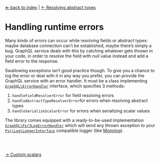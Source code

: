 [⇐ back to index](readme.md) | [← Resolving abstract types](resolving-abstract-types.md)

# Handling runtime errors

Many kinds of errors can occur while resolving fields or abstract types: maybe database connection can’t be established, maybe there’s simply a bug. GraphQL service deals with this by catching whatever gets thrown in your code, in order to resolve the field with null value instead and add a field error to the response.

Swallowing exceptions isn’t good practice though. To give you a chance to log the error or deal with it in any way you prefer, you can provide the GraphQL service with an error handler. It must be a class implementing [`GraphQL\ErrorHandler`](../src/GraphQL/ErrorHandler.php) interface, which specifies 3 methods:

  1. `handleFieldResolverError` for field resolving errors
  2. `handleAbstractTypeResolverError`for errors when resolving abstract types
  3. `handleSerializeScalarError` for errors when serializing scalar values

The library comes equipped with a ready-to-be-used implementation [`GraphQL\Psr3LogErrorHandler`](../src/GraphQL/Psr3LogErrorHandler.php) which will send any thrown exception to your [`Psr\Log\LoggerInterface`](https://www.php-fig.org/psr/psr-3/) compatible logger (like [Monolog](https://seldaek.github.io/monolog/)).



<br />
<br />

[→ Custom scalars](custom-scalars.md)
